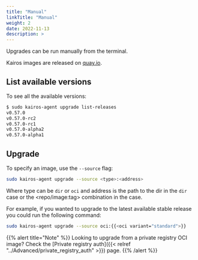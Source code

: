 ```yaml
---
title: "Manual"
linkTitle: "Manual"
weight: 2
date: 2022-11-13
description: >
---
```


Upgrades can be run manually from the terminal.

Kairos images are released on [quay.io](https://quay.io/organization/kairos).

## List available versions

To see all the available versions:

```bash
$ sudo kairos-agent upgrade list-releases
v0.57.0
v0.57.0-rc2
v0.57.0-rc1
v0.57.0-alpha2
v0.57.0-alpha1
```

## Upgrade

To specify an image, use the `--source` flag:

```bash
sudo kairos-agent upgrade --source <type>:<address>
```
Where type can be `dir` or `oci` and address is the path to the dir in the `dir` case or the <repo/image:tag> combination in the <oci> case.

For example, if you wanted to upgrade to the latest available stable release you could run the following command:

```bash
sudo kairos-agent upgrade --source oci:{{<oci variant="standard">}}
```

{{% alert title="Note" %}}
Looking to upgrade from a private registry OCI image? Check the [Private registry auth]({{< relref "../Advanced/private_registry_auth" >}}) page.
{{% /alert %}}
